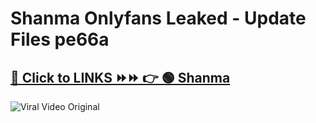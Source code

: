 
 # Shanma Onlyfans Leaked - Update Files pe66a

## <h2><a href="https://clipsfans.com/Shanma&ref=git">🔗 Click to LINKS ⏩⏩ 👉 🟢 Shanma </a></h2>

<a href="https://clipsfans.com/Shanma&ref=git" rel="nofollow" data-target="animated-image.originalLink"><img src="https://i.ibb.co.com/xMMVF88/686577567.gif" alt="Viral Video Original" style="max-width: 100%; display: inline-block;" data-target="animated-image.originalImage"></a>

